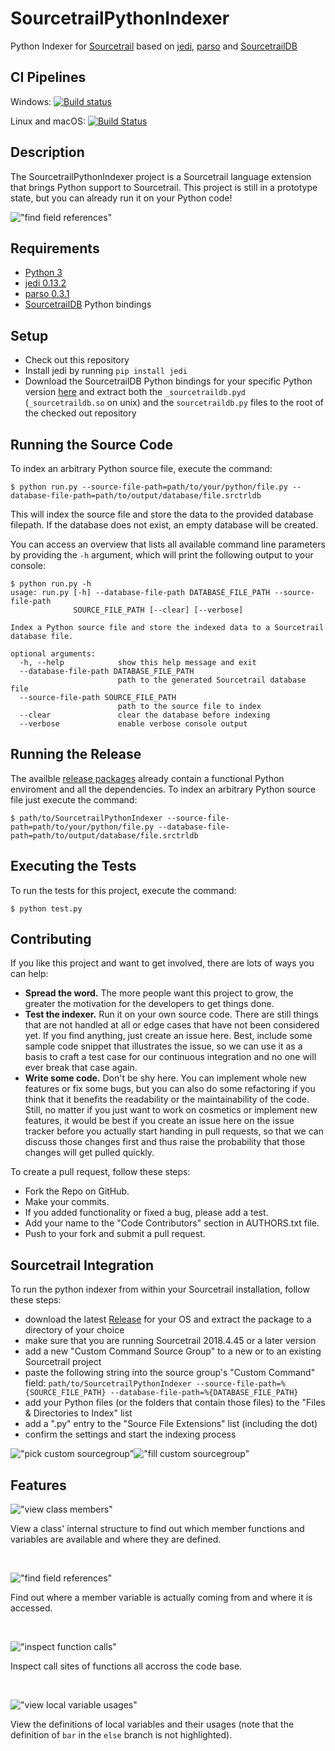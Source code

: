 # SourcetrailPythonIndexer
Python Indexer for [Sourcetrail](https://www.sourcetrail.com/) based on [jedi](https://github.com/davidhalter/jedi), [parso](https://github.com/davidhalter/parso) and [SourcetrailDB](https://github.com/CoatiSoftware/SourcetrailDB)


## CI Pipelines
Windows: [![Build status](https://ci.appveyor.com/api/projects/status/4vo082swmhmny1a1/branch/master?svg=true)](https://ci.appveyor.com/project/mlangkabel/sourcetrailpythonindexer/branch/master)

Linux and macOS: [![Build Status](https://travis-ci.org/CoatiSoftware/SourcetrailPythonIndexer.svg?branch=master)](https://travis-ci.org/CoatiSoftware/SourcetrailPythonIndexer)

## Description
The SourcetrailPythonIndexer project is a Sourcetrail language extension that brings Python support to Sourcetrail. This project is still in a prototype state, but you can already run it on your Python code!

!["find field references"](images/readme/field_references.png "find field references")


## Requirements
* [Python 3](https://www.python.org)
* [jedi 0.13.2](https://pypi.org/project/jedi/0.13.2)
* [parso 0.3.1](https://pypi.org/project/parso/0.3.1)
* [SourcetrailDB](https://github.com/CoatiSoftware/SourcetrailDB) Python bindings


## Setup
* Check out this repository
* Install jedi by running `pip install jedi`
* Download the SourcetrailDB Python bindings for your specific Python version [here](https://github.com/CoatiSoftware/SourcetrailDB/releases) and extract both the `_sourcetraildb.pyd` (`_sourcetraildb.so` on unix) and the `sourcetraildb.py` files to the root of the checked out repository


## Running the Source Code
To index an arbitrary Python source file, execute the command:

```
$ python run.py --source-file-path=path/to/your/python/file.py --database-file-path=path/to/output/database/file.srctrldb
```

This will index the source file and store the data to the provided database filepath. If the database does not exist, an empty database will be created.

You can access an overview that lists all available command line parameters by providing the `-h` argument, which will print the following output to your console:
```
$ python run.py -h
usage: run.py [-h] --database-file-path DATABASE_FILE_PATH --source-file-path
              SOURCE_FILE_PATH [--clear] [--verbose]

Index a Python source file and store the indexed data to a Sourcetrail
database file.

optional arguments:
  -h, --help            show this help message and exit
  --database-file-path DATABASE_FILE_PATH
                        path to the generated Sourcetrail database file
  --source-file-path SOURCE_FILE_PATH
                        path to the source file to index
  --clear               clear the database before indexing
  --verbose             enable verbose console output
```


## Running the Release

The availble [release packages](https://github.com/CoatiSoftware/SourcetrailPythonIndexer/releases) already contain a functional Python enviroment and all the dependencies. To index an arbitrary Python source file just execute the command:

```
$ path/to/SourcetrailPythonIndexer --source-file-path=path/to/your/python/file.py --database-file-path=path/to/output/database/file.srctrldb
```


## Executing the Tests
To run the tests for this project, execute the command:
```
$ python test.py
```


## Contributing
If you like this project and want to get involved, there are lots of ways you can help:

* __Spread the word.__ The more people want this project to grow, the greater the motivation for the developers to get things done.
* __Test the indexer.__ Run it on your own source code. There are still things that are not handled at all or edge cases that have not been considered yet. If you find anything, just create an issue here. Best, include some sample code snippet that illustrates the issue, so we can use it as a basis to craft a test case for our continuous integration and no one will ever break that case again.
* __Write some code.__ Don't be shy here. You can implement whole new features or fix some bugs, but you can also do some refactoring if you think that it benefits the readability or the maintainability of the code. Still, no matter if you just want to work on cosmetics or implement new features, it would be best if you create an issue here on the issue tracker before you actually start handing in pull requests, so that we can discuss those changes first and thus raise the probability that those changes will get pulled quickly.

To create a pull request, follow these steps:
* Fork the Repo on GitHub.
* Make your commits.
* If you added functionality or fixed a bug, please add a test.
* Add your name to the "Code Contributors" section in AUTHORS.txt file.
* Push to your fork and submit a pull request.


## Sourcetrail Integration
To run the python indexer from within your Sourcetrail installation, follow these steps:
* download the latest [Release](https://github.com/CoatiSoftware/SourcetrailPythonIndexer/releases) for your OS and extract the package to a directory of your choice
* make sure that you are running Sourcetrail 2018.4.45 or a later version
* add a new "Custom Command Source Group" to a new or to an existing Sourcetrail project
* paste the following string into the source group's "Custom Command" field: `path/to/SourcetrailPythonIndexer --source-file-path=%{SOURCE_FILE_PATH} --database-file-path=%{DATABASE_FILE_PATH}`
* add your Python files (or the folders that contain those files) to the "Files & Directories to Index" list
* add a ".py" entry to the "Source File Extensions" list (including the dot)
* confirm the settings and start the indexing process

!["pick custom sourcegroup"](images/readme/pick_custom_sourcegroup.png "pick custom sourcegroup")!["fill custom sourcegroup"](images/readme/fill_custom_sourcegroup.png "fill custom sourcegroup")


## Features

!["view class members"](images/readme/class_members.png "view class members")

View a class' internal structure to find out which member functions and variables are available and where they are defined.

<br />

!["find field references"](images/readme/field_references.png "find field references")

Find out where a member variable is actually coming from and where it is accessed.

<br />

!["inspect function calls"](images/readme/function_calls.png "inspect function calls")

Inspect call sites of functions all accross the code base.

<br />

!["view local variable usages"](images/readme/local_symbols.png "view local variable usages")

View the definitions of local variables and their usages (note that the definition of `bar` in the `else` branch is not highlighted).
